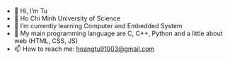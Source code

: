 - 👋 Hi, I’m Tu
- 💞️ Ho Chi Minh University of Science
- 🌱 I’m currently learning Computer and Embedded System 
- 💞️ My main programming language are C, C++, Python and a little about web (HTML, CSS, JS)
- 📫 How to reach me: hoangtu91003@gmail.com

<!---
HoangTu910/HoangTu910 is a ✨ special ✨ repository because its `README.md` (this file) appears on your GitHub profile.
You can click the Preview link to take a look at your changes.
--->
